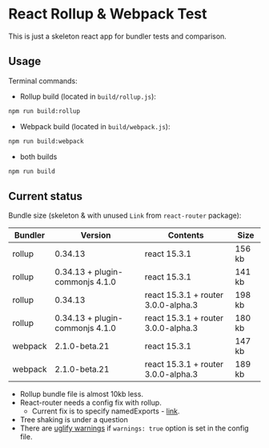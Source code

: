# React Rollup & Webpack Test

This is just a skeleton react app for bundler tests and comparison.

## Usage

Terminal commands:

- Rollup build (located in `build/rollup.js`):

```sh
npm run build:rollup
```

- Webpack build (located in `build/webpack.js`):

```sh
npm run build:webpack
```

- both builds

```sh
npm run build
```

## Current status

Bundle size (skeleton & with unused `Link` from `react-router` package):

| Bundler | Version | Contents | Size |
| --- | --- | --- | --- |
| rollup | 0.34.13 | react 15.3.1 | 156 kb |
| rollup | 0.34.13 + plugin-commonjs 4.1.0 | react 15.3.1 | 141 kb |
| rollup | 0.34.13 | react 15.3.1  + router 3.0.0-alpha.3 | 198 kb |
| rollup | 0.34.13 + plugin-commonjs 4.1.0 | react 15.3.1  + router 3.0.0-alpha.3 | 180 kb |
| webpack | 2.1.0-beta.21 | react 15.3.1  | 147 kb |
| webpack | 2.1.0-beta.21 | react 15.3.1  + router 3.0.0-alpha.3 | 189 kb |

- Rollup bundle file is almost 10kb less.
- React-router needs a config fix with rollup.
  - Current fix is to specify namedExports - [link](https://github.com/rollup/rollup/issues/855).
- Tree shaking is under a question
- There are [uglify warnings](uglify-warnings) if `warnings: true` option is set in the config file.
